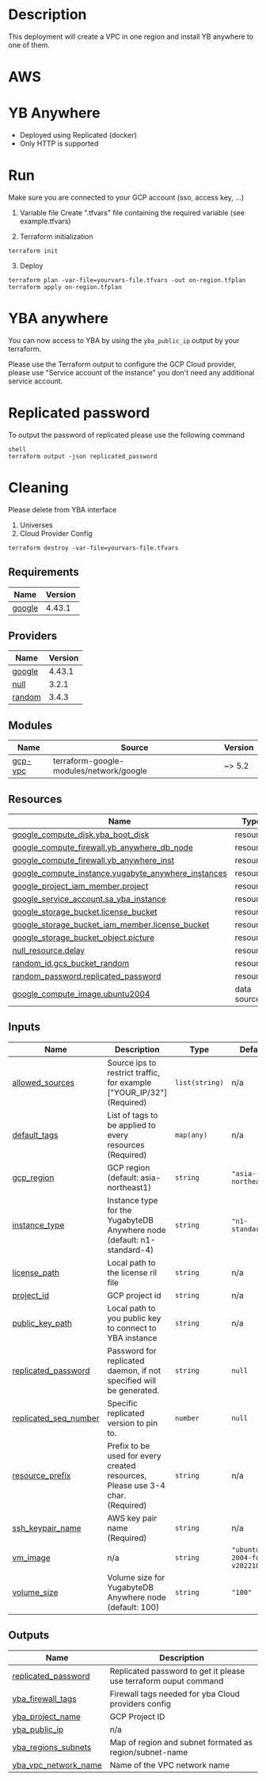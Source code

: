 # Description

This deployment will create a VPC in one region and install YB anywhere to one of them.


# AWS


# YB Anywhere

* Deployed using Replicated (docker)
* Only HTTP is supported 


# Run
Make sure you are connected to your GCP account (sso, access key, ...)

1. Variable file 
   Create ".tfvars" file containing the required variable (see example.tfvars)

2. Terraform initialization
 
```shell
terraform init
```
3. Deploy

```shell
terraform plan -var-file=yourvars-file.tfvars -out on-region.tfplan
terraform apply on-region.tfplan
```

# YBA anywhere 
You can now access to YBA by using the `yba_public_ip` output by your terraform.

Please use the Terraform output to configure the GCP Cloud provider, please use "Service account of the instance" you don't need any additional service account.

# Replicated password
To output the password of replicated please use the following command

```
shell
terraform output -json replicated_password
```

# Cleaning
Please delete from YBA interface
1. Universes
2. Cloud Provider Config

```shell
terraform destroy -var-file=yourvars-file.tfvars 
```
## Requirements

| Name | Version |
|------|---------|
| <a name="requirement_google"></a> [google](#requirement\_google) | 4.43.1 |


## Providers

| Name | Version |
|------|---------|
| <a name="provider_google"></a> [google](#provider\_google) | 4.43.1 |
| <a name="provider_null"></a> [null](#provider\_null) | 3.2.1 |
| <a name="provider_random"></a> [random](#provider\_random) | 3.4.3 |

## Modules

| Name | Source | Version |
|------|--------|---------|
| <a name="module_gcp-vpc"></a> [gcp-vpc](#module\_gcp-vpc) | terraform-google-modules/network/google | ~> 5.2 |

## Resources

| Name | Type |
|------|------|
| [google_compute_disk.yba_boot_disk](https://registry.terraform.io/providers/hashicorp/google/4.43.1/docs/resources/compute_disk) | resource |
| [google_compute_firewall.yb_anywhere_db_node](https://registry.terraform.io/providers/hashicorp/google/4.43.1/docs/resources/compute_firewall) | resource |
| [google_compute_firewall.yb_anywhere_inst](https://registry.terraform.io/providers/hashicorp/google/4.43.1/docs/resources/compute_firewall) | resource |
| [google_compute_instance.yugabyte_anywhere_instances](https://registry.terraform.io/providers/hashicorp/google/4.43.1/docs/resources/compute_instance) | resource |
| [google_project_iam_member.project](https://registry.terraform.io/providers/hashicorp/google/4.43.1/docs/resources/project_iam_member) | resource |
| [google_service_account.sa_yba_instance](https://registry.terraform.io/providers/hashicorp/google/4.43.1/docs/resources/service_account) | resource |
| [google_storage_bucket.license_bucket](https://registry.terraform.io/providers/hashicorp/google/4.43.1/docs/resources/storage_bucket) | resource |
| [google_storage_bucket_iam_member.license_bucket](https://registry.terraform.io/providers/hashicorp/google/4.43.1/docs/resources/storage_bucket_iam_member) | resource |
| [google_storage_bucket_object.picture](https://registry.terraform.io/providers/hashicorp/google/4.43.1/docs/resources/storage_bucket_object) | resource |
| [null_resource.delay](https://registry.terraform.io/providers/hashicorp/null/latest/docs/resources/resource) | resource |
| [random_id.gcs_bucket_random](https://registry.terraform.io/providers/hashicorp/random/latest/docs/resources/id) | resource |
| [random_password.replicated_password](https://registry.terraform.io/providers/hashicorp/random/latest/docs/resources/password) | resource |
| [google_compute_image.ubuntu2004](https://registry.terraform.io/providers/hashicorp/google/4.43.1/docs/data-sources/compute_image) | data source |

## Inputs

| Name | Description | Type | Default | Required |
|------|-------------|------|---------|:--------:|
| <a name="input_allowed_sources"></a> [allowed\_sources](#input\_allowed\_sources) | Source ips to restrict traffic, for example ["YOUR\_IP/32"] (Required) | `list(string)` | n/a | yes |
| <a name="input_default_tags"></a> [default\_tags](#input\_default\_tags) | List of tags to be applied to every resources (Required) | `map(any)` | n/a | yes |
| <a name="input_gcp_region"></a> [gcp\_region](#input\_gcp\_region) | GCP region (default: asia-northeast1) | `string` | `"asia-northeast1"` | no |
| <a name="input_instance_type"></a> [instance\_type](#input\_instance\_type) | Instance type for the YugabyteDB Anywhere node (default: n1-standard-4) | `string` | `"n1-standard-4"` | no |
| <a name="input_license_path"></a> [license\_path](#input\_license\_path) | Local path to the license ril file | `string` | n/a | yes |
| <a name="input_project_id"></a> [project\_id](#input\_project\_id) | GCP project id | `string` | n/a | yes |
| <a name="input_public_key_path"></a> [public\_key\_path](#input\_public\_key\_path) | Local path to you public key to connect to YBA instance | `string` | n/a | yes |
| <a name="input_replicated_password"></a> [replicated\_password](#input\_replicated\_password) | Password for replicated daemon, if not specified will be generated. | `string` | `null` | no |
| <a name="input_replicated_seq_number"></a> [replicated\_seq\_number](#input\_replicated\_seq\_number) | Specific replicated version to pin to. | `number` | `null` | no |
| <a name="input_resource_prefix"></a> [resource\_prefix](#input\_resource\_prefix) | Prefix to be used for every created resources, Please use 3-4 char. (Required) | `string` | n/a | yes |
| <a name="input_ssh_keypair_name"></a> [ssh\_keypair\_name](#input\_ssh\_keypair\_name) | AWS key pair name (Required) | `string` | n/a | yes |
| <a name="input_vm_image"></a> [vm\_image](#input\_vm\_image) | n/a | `string` | `"ubuntu-2004-focal-v20221018"` | no |
| <a name="input_volume_size"></a> [volume\_size](#input\_volume\_size) | Volume size for YugabyteDB Anywhere node (default: 100) | `string` | `"100"` | no |

## Outputs

| Name | Description |
|------|-------------|
| <a name="output_replicated_password"></a> [replicated\_password](#output\_replicated\_password) | Replicated password to get it please use terraform ouput command |
| <a name="output_yba_firewall_tags"></a> [yba\_firewall\_tags](#output\_yba\_firewall\_tags) | Firewall tags needed for yba Cloud providers config |
| <a name="output_yba_project_name"></a> [yba\_project\_name](#output\_yba\_project\_name) | GCP Project ID |
| <a name="output_yba_public_ip"></a> [yba\_public\_ip](#output\_yba\_public\_ip) | n/a |
| <a name="output_yba_regions_subnets"></a> [yba\_regions\_subnets](#output\_yba\_regions\_subnets) | Map of region and subnet formated as region/subnet-name |
| <a name="output_yba_vpc_network_name"></a> [yba\_vpc\_network\_name](#output\_yba\_vpc\_network\_name) | Name of the VPC network name |
